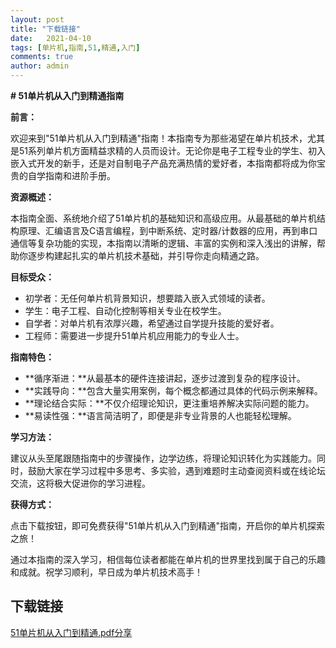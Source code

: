 ```yaml
---
layout: post
title: "下载链接"
date:   2021-04-10
tags: [单片机,指南,51,精通,入门]
comments: true
author: admin
---
```

**# 51单片机从入门到精通指南**

**前言：**

欢迎来到"51单片机从入门到精通"指南！本指南专为那些渴望在单片机技术，尤其是51系列单片机方面精益求精的人员而设计。无论你是电子工程专业的学生、初入嵌入式开发的新手，还是对自制电子产品充满热情的爱好者，本指南都将成为你宝贵的自学指南和进阶手册。

**资源概述：**

本指南全面、系统地介绍了51单片机的基础知识和高级应用。从最基础的单片机结构原理、汇编语言及C语言编程，到中断系统、定时器/计数器的应用，再到串口通信等复杂功能的实现，本指南以清晰的逻辑、丰富的实例和深入浅出的讲解，帮助你逐步构建起扎实的单片机技术基础，并引导你走向精通之路。

**目标受众：**

- 初学者：无任何单片机背景知识，想要踏入嵌入式领域的读者。
- 学生：电子工程、自动化控制等相关专业在校学生。
- 自学者：对单片机有浓厚兴趣，希望通过自学提升技能的爱好者。
- 工程师：需要进一步提升51单片机应用能力的专业人士。

**指南特色：**

- **循序渐进：**从最基本的硬件连接讲起，逐步过渡到复杂的程序设计。
- **实践导向：**包含大量实用案例，每个概念都通过具体的代码示例来解释。
- **理论结合实际：**不仅介绍理论知识，更注重培养解决实际问题的能力。
- **易读性强：**语言简洁明了，即便是非专业背景的人也能轻松理解。

**学习方法：**

建议从头至尾跟随指南中的步骤操作，边学边练，将理论知识转化为实践能力。同时，鼓励大家在学习过程中多思考、多实验，遇到难题时主动查阅资料或在线论坛交流，这将极大促进你的学习进程。

**获得方式：**

点击下载按钮，即可免费获得"51单片机从入门到精通"指南，开启你的单片机探索之旅！

通过本指南的深入学习，相信每位读者都能在单片机的世界里找到属于自己的乐趣和成就。祝学习顺利，早日成为单片机技术高手！

## 下载链接

[51单片机从入门到精通.pdf分享](https://pan.quark.cn/s/8520e761ae06)